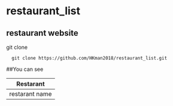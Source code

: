 # restaurant_list

## restaurant website

git clone
    
      git clone https://github.com/HKman2018/restaurant_list.git
##You can see

| Restarant |
| -------- |
| restarant name |
